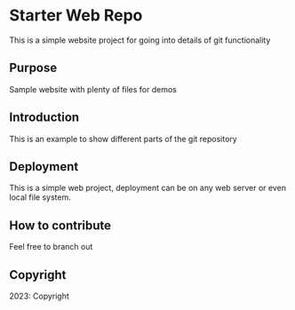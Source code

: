 # Starter Web Repo

This is a simple website project for going into details of git functionality

## Purpose

Sample website with plenty of files for demos

## Introduction

This is an example to show different parts of the git repository

## Deployment

This is a simple web project, deployment can be on any web server or even local file system.

## How to contribute

Feel free to branch out

## Copyright

2023: Copyright